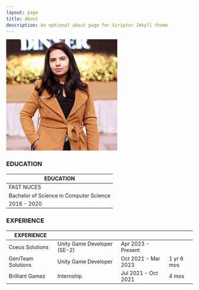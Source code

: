 ```yaml
---
layout: page
title: About 
description: An optional about page for Scriptor Jekyll theme
---
```


<img src="images/about.jpg"  style="width: 300px; height: 300px;  object-fit: cover;">


### EDUCATION

|EDUCATION| 
| ------| 
| FAST NUCES |
| Bachelor of Science in Computer Science | 
| 2016 - 2020  | 

### EXPERIENCE

|EXPERIENCE| | | |
| ------| ----- |----- |----- |
|Coeus Solutions | Unity Game Developer (SE-2) | Apr 2023 - Present |  |
|GeniTeam Solutions | Unity Game Developer | Oct 2021 - Mar 2023 | 1 yr 6 mos |
|Brilliant Gamez| Internship | Jul 2021 - Oct 2021  | 4 mos |

